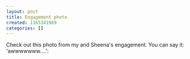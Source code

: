 ```yaml
---
layout: post
title: Engagement photo
created: 1165341969
categories: []
---
```

Check out this photo from my and Sheena's engagement. You can say it: 'awwwwwww....':

